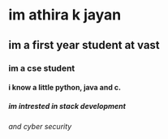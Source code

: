 # im athira k jayan
## im a first year student at vast
### im a cse student
#### i know a little python, java and c.
##### im intrested in stack development
###### and cyber security
